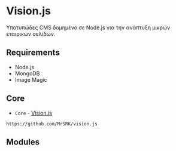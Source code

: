 # Vision.js

Υποτυπώδες CMS δομημένο σε Node.js για την ανάπτυξη μικρών εταιρικών σελίδων.

## Requirements 
* Node.js
* MongoDB
* Image Magic

## Core

* `Core` - [Vision.js](https://github.com/MrSRK/vision.js)
```
https://github.com/MrSRK/vision.js
```
## Modules


